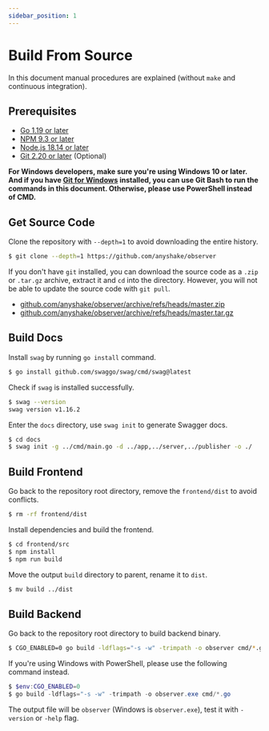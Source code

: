 ```yaml
---
sidebar_position: 1
---
```


# Build From Source

In this document manual procedures are explained (without `make` and continuous integration).

## Prerequisites

 - [Go 1.19 or later](https://golang.org/doc/install)
 - [NPM 9.3 or later](https://www.npmjs.com/get-npm)
 - [Node.js 18.14 or later](https://nodejs.org/en/download/)
 - [Git 2.20 or later](https://git-scm.com/downloads) (Optional)

**For Windows developers, make sure you're using Windows 10 or later. And if you have [Git for Windows](https://git-scm.com/download/win) installed, you can use Git Bash to run the commands in this document. Otherwise, please use PowerShell instead of CMD.**

## Get Source Code

Clone the repository with `--depth=1` to avoid downloading the entire history.

``` bash
$ git clone --depth=1 https://github.com/anyshake/observer
```

If you don't have `git` installed, you can download the source code as a `.zip` or `.tar.gz` archive, extract it and `cd` into the directory. However, you will not be able to update the source code with `git pull`.

 - [github.com/anyshake/observer/archive/refs/heads/master.zip](https://github.com/anyshake/observer/archive/refs/heads/master.zip)
 - [github.com/anyshake/observer/archive/refs/heads/master.tar.gz](https://github.com/anyshake/observer/archive/refs/heads/master.tar.gz)

## Build Docs

Install `swag` by running `go install` command.

```bash
$ go install github.com/swaggo/swag/cmd/swag@latest
```

Check if `swag` is installed successfully.

```bash
$ swag --version
swag version v1.16.2
```

Enter the `docs` directory, use `swag init` to generate Swagger docs.

```bash
$ cd docs
$ swag init -g ../cmd/main.go -d ../app,../server,../publisher -o ./
```

## Build Frontend

Go back to the repository root directory, remove the `frontend/dist` to avoid conflicts.

``` bash
$ rm -rf frontend/dist
```

Install dependencies and build the frontend.

``` bash
$ cd frontend/src
$ npm install
$ npm run build
```

Move the output `build` directory to parent, rename it to `dist`.

``` bash
$ mv build ../dist
```

## Build Backend

Go back to the repository root directory to build backend binary.

``` bash
$ CGO_ENABLED=0 go build -ldflags="-s -w" -trimpath -o observer cmd/*.go
```

If you're using Windows with PowerShell, please use the following command instead.

```powershell
$ $env:CGO_ENABLED=0
$ go build -ldflags="-s -w" -trimpath -o observer.exe cmd/*.go
```

The output file will be `observer` (Windows is `observer.exe`), test it with `-version` or `-help` flag.
